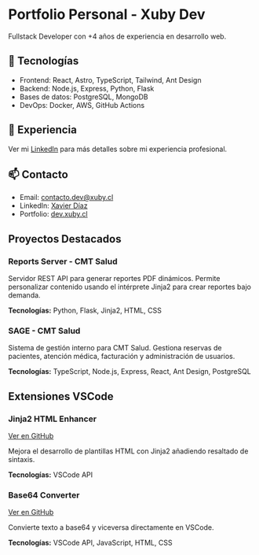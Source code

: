 # Portfolio Personal - Xuby Dev

Fullstack Developer con +4 años de experiencia en desarrollo web.

## 🚀 Tecnologías

- Frontend: React, Astro, TypeScript, Tailwind, Ant Design
- Backend: Node.js, Express, Python, Flask
- Bases de datos: PostgreSQL, MongoDB
- DevOps: Docker, AWS, GitHub Actions

## 💼 Experiencia

Ver mi [LinkedIn](https://www.linkedin.com/in/xubylele/) para más detalles sobre mi experiencia profesional.

## 📫 Contacto

- Email: [contacto.dev@xuby.cl](mailto:contacto.dev@xuby.cl)
- LinkedIn: [Xavier Díaz](https://www.linkedin.com/in/xubylele/)
- Portfolio: [dev.xuby.cl](https://dev.xuby.cl/)

## Proyectos Destacados

### Reports Server - CMT Salud

Servidor REST API para generar reportes PDF dinámicos. Permite personalizar contenido usando el intérprete Jinja2 para crear reportes bajo demanda.

**Tecnologías:** Python, Flask, Jinja2, HTML, CSS

### SAGE - CMT Salud 

Sistema de gestión interno para CMT Salud. Gestiona reservas de pacientes, atención médica, facturación y administración de usuarios.

**Tecnologías:** TypeScript, Node.js, Express, React, Ant Design, PostgreSQL

## Extensiones VSCode

### Jinja2 HTML Enhancer 

[Ver en GitHub](https://github.com/xubylele/jinja2-html-enhancer)

Mejora el desarrollo de plantillas HTML con Jinja2 añadiendo resaltado de sintaxis.

**Tecnologías:** VSCode API

### Base64 Converter


[Ver en GitHub](https://github.com/xubylele/base64-converter)

Convierte texto a base64 y viceversa directamente en VSCode.

**Tecnologías:** VSCode API, JavaScript, HTML, CSS
